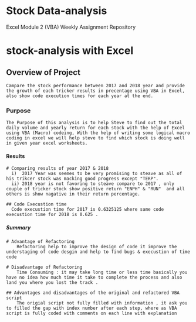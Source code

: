 # Stock Data-analysis
Excel Module 2 (VBA) Weekly Assignment Repository

# stock-analysis with Excel

## Overview of Project
    Campare the stock performance between 2017 and 2018 year and provide the growth of each tricker results in precentage using VBA in Excel, also show code execution times for each year at the end.    

### Purpose
    The Purpose of this analysis is to help Steve to find out the total daily volume and yearly return for each stock with the help of Excel using VBA (Macro) codeing, With the help of writing some logical macro coding in excel we will help steve to find which stock is doing well in given year excel worksheets. 

#### Results
    # Comparing results of year 2017 & 2018 
      i)  2017 Year was seemes to be very promising to steave as all of his trikcer stock was macking good progress except "TERP".
      ii) 2018 year is not favoring to steave compare to 2017 , only couple of tricker stock show positive return "ENPH" & "RUN"  and all others is show nagative in their return percentage.

    ## Code Execustion time
      Code execustion time for 2017 is 0.6325125 where same code execustion time for 2018 is 0.625 .

##### Summary
    # Advantage of Refactoring
        Refactoring help to improve the design of code it improve the understaging of code desgin and help to find bugs & execustion of time code

    # Disadvantage of Refactoring
        Time Consuming : it may take long time or less time basically you have no idea how much time it take to complete the process and also land you where you lost the track .

    ## Advantages and disadvantages of the original and refactored VBA script
        The origial script not fully filled with information , it ask you to filled the gap with index number after each step, where as VBA script is fully coded with comments on each line with explanation 